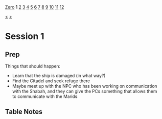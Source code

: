 [Zero](./Session0.md) **1** [2](./Session2.md) [3](./Session3.md) [4](./Session4.md) [5](./Session5.md) [6](./Session6.md) [7](./Session7.md) [8](./Session8.md) [9](./Session9.md) [10](./Session10.md) [11](./Session11.md) [12](./Session12.md)

[<](./Session0.md) [>](./Session2.md)

# Session 1

## Prep

Things that should happen:

- Learn that the ship is damaged (in what way?)
- Find the Citadel and seek refuge there
- Maybe meet up with the NPC who has been working on communication with the Shabah, and they can give the PCs something that allows them to communicate with the Marids

## Table Notes
